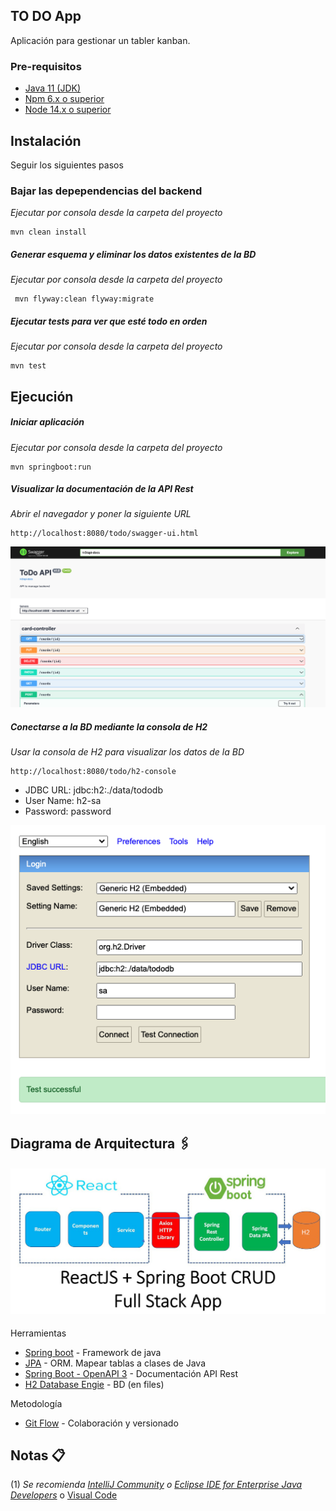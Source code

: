 TO DO App
---
Aplicación para gestionar un tabler kanban.

### Pre-requisitos

* [Java 11 (JDK)](https://www.oracle.com/ar/java/technologies/javase/jdk11-archive-downloads.html)
* [Npm 6.x o superior](https://nodejs.org/es/download/)
* [Node 14.x o superior](https://nodejs.org/es/download/)

## Instalación

Seguir los siguientes pasos

### Bajar las depependencias del backend
_Ejecutar por consola desde la carpeta del proyecto_

    mvn clean install

##### Generar esquema y eliminar los datos existentes de la BD

_Ejecutar por consola desde la carpeta del proyecto_

     mvn flyway:clean flyway:migrate

##### Ejecutar tests para ver que esté todo en orden
_Ejecutar por consola desde la carpeta del proyecto_

    mvn test

## Ejecución

##### Iniciar aplicación
_Ejecutar por consola desde la carpeta del proyecto_

    mvn springboot:run

##### Visualizar la documentación de la API Rest
_Abrir el navegador y poner la siguiente URL_

    http://localhost:8080/todo/swagger-ui.html

![](docs/api-doc.png)

##### Conectarse a la BD mediante la consola de H2
_Usar la consola de H2 para visualizar los datos de la BD_

    http://localhost:8080/todo/h2-console

* JDBC URL: jdbc:h2:./data/tododb
* User Name: h2-sa
* Password: password

![](docs/h2-console.png)

## Diagrama de Arquitectura 🖇️

#### ![](docs/arquitectura.jpeg)


Herramientas
* [Spring boot](https://spring.io/projects/spring-boot) - Framework de java
* [JPA](https://docs.oracle.com/javaee/7/tutorial/persistence-intro.htm) - ORM. Mapear tablas a clases de Java
* [Spring Boot - OpenAPI 3](https://springdoc.org/) - Documentación API Rest
* [H2 Database Engie](https://www.h2database.com/html/main.html) - BD (en files)

Metodología
* [Git Flow](https://www.atlassian.com/git/tutorials/comparing-workflows/gitflow-workflow) - Colaboración y versionado

## Notas 📋
(1) _Se recomienda [IntelliJ Community](https://www.jetbrains.com/idea/download/) o [Eclipse IDE for Enterprise Java Developers](https://www.eclipse.org/downloads/packages/)_ o [Visual Code](https://code.visualstudio.com/)
